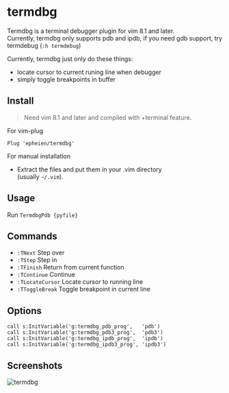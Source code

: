 # termdbg

Termdbg is a terminal debugger plugin for vim 8.1 and later.  
Currently, termdbg only supports pdb and ipdb, if you need gdb support, try termdebug (`:h termdebug`)

Currently, termdbg just only do these things:
- locate cursor to current runing line when debugger
- simply toggle breakpoints in buffer

## Install

> Need vim 8.1 and later and compiled with +terminal feature.

For vim-plug

```viml
Plug 'epheien/termdbg'
```

For manual installation

- Extract the files and put them in your .vim directory  
  (usually `~/.vim`).

## Usage

Run `TermdbgPdb {pyfile}`

## Commands

- `:TNext` Step over
- `:TStep` Step in
- `:TFinish` Return from current function
- `:TContinue` Continue
- `:TLocateCursor` Locate cursor to running line
- `:TToggleBreak` Toggle breakpoint in current line


## Options

```viml
call s:InitVariable('g:termdbg_pdb_prog',   'pdb')
call s:InitVariable('g:termdbg_pdb3_prog',  'pdb3')
call s:InitVariable('g:termdbg_ipdb_prog',  'ipdb')
call s:InitVariable('g:termdbg_ipdb3_prog', 'ipdb3')
```

## Screenshots

![termdbg](https://ws3.sinaimg.cn/large/006tNc79gy1g02vid3jvij30u00ucdq1.jpg)
